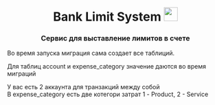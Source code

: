 <h1 align="center">Bank Limit System <img src="https://github.com/blackcater/blackcater/raw/main/images/Hi.gif" height="32"/></h1>
<h3 align="center">Сервис для выставление лимитов в счете</h3>

Во время запуска миграция сама создает все таблиций.

Для таблиц account и expense_category значение даются во время миграций 

У вас есть 2 аккаунта для транзакций между собой <br>
В expense_category есть две котегори затрат 1 - Product, 2 - Service <br>